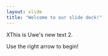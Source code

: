 ```yaml
---
layout: slide
title: "Welcome to our slide deck!"
---
```

XThis is Uwe's new text 2.

Use the right arrow to begin!
